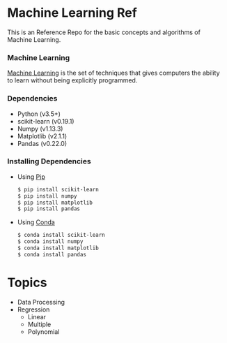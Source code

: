 # Machine Learning Ref
This is an Reference Repo for the basic concepts and algorithms of Machine Learning.

### Machine Learning
[Machine Learning](https://en.wikipedia.org/wiki/Machine_learning) is the set of techniques that gives computers the ability to learn without being explicitly programmed.

### Dependencies
- Python (v3.5+)
- scikit-learn (v0.19.1)
- Numpy (v1.13.3)
- Matplotlib (v2.1.1)
- Pandas (v0.22.0)

### Installing Dependencies
- Using [Pip](https://pypi.python.org/pypi/pip)
   ```bash
   $ pip install scikit-learn
   $ pip install numpy
   $ pip install matplotlib
   $ pip install pandas
   ```
- Using [Conda](https://conda.io/docs)
   ```bash
   $ conda install scikit-learn
   $ conda install numpy
   $ conda install matplotlib
   $ conda install pandas
   ```

# Topics
- Data Processing
- Regression
  - Linear
  - Multiple
  - Polynomial
